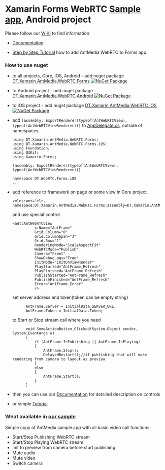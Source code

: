 # Xamarin Forms WebRTC [Sample app](https://github.com/DreamTeamMobile/Xamarin.AntMedia.Samples), Android project

Please follow our [WiKi](https://github.com/DreamTeamMobile/Xamarin.AntMedia.Samples/wiki) to find information:

* [Documentation](https://github.com/DreamTeamMobile/Xamarin.AntMedia.Samples/wiki/Xamarin-Forms-WebRTC)

* [Step by Step Tutorial](https://github.com/DreamTeamMobile/Xamarin.AntMedia.Samples/wiki/Xamarin-Forms-WebRTC-Tutorial) how to add AntMedia WebRTC to Forms app

### How to use nuget

* to all projects, Core, iOS, Android - add nuget package [DT.Xamarin.AntMedia.WebRTC.Forms](https://www.nuget.org/packages/DT.Xamarin.AntMedia.WebRTC.Forms/) [![NuGet Package](https://buildstats.info/nuget/DT.Xamarin.AntMedia.WebRTC.Forms/)](https://www.nuget.org/packages/DT.Xamarin.AntMedia.WebRTC.Forms/)

* to Android project - add nuget package [DT.Xamarin.AntMedia.WebRTC.Android](https://www.nuget.org/packages/DT.Xamarin.AntMedia.WebRTC.Android/) [![NuGet Package](https://buildstats.info/nuget/DT.Xamarin.AntMedia.WebRTC.Android/)](https://www.nuget.org/packages/DT.Xamarin.AntMedia.WebRTC.Android/)

* to iOS project - add nuget package [DT.Xamarin.AntMedia.WebRTC.iOS](https://www.nuget.org/packages/DT.Xamarin.AntMedia.WebRTC.iOS/) [![NuGet Package](https://buildstats.info/nuget/DT.Xamarin.AntMedia.WebRTC.iOS/)](https://www.nuget.org/packages/DT.Xamarin.AntMedia.WebRTC.iOS/)

* add `[assembly: ExportRenderer(typeof(AntWebRTCView), typeof(AntWebRTCViewRenderer))]` to [AppDelegate.cs](https://github.com/DreamTeamMobile/Xamarin.AntMedia.Samples/blob/main/DT.WebRTC.Forms.iOS/AppDelegate.cs), outside of namespaces
  ```
  using DT.Xamarin.AntMedia.WebRTC.Forms;
  using DT.Xamarin.AntMedia.WebRTC.Forms.iOS;
  using Foundation;
  using UIKit;
  using Xamarin.Forms;

  [assembly: ExportRenderer(typeof(AntWebRTCView), typeof(AntWebRTCViewRenderer))]

  namespace DT.WebRTC.Forms.iOS
  ...
  ```
* add reference to framework on page or some view in Core project
  ```xaml
  xmlns:ant="clr-namespace:DT.Xamarin.AntMedia.WebRTC.Forms;assembly=DT.Xamarin.AntMedia.WebRTC.Forms"
  ```
  and use special control
  ```
  <ant:AntWebRTCView
            x:Name="AntFrame"
            Grid.Column="0"
            Grid.ColumnSpan="3"
            Grid.Row="1"
            RenderingMode="ScaleAspectFit"
            WebRTCMode="Publish"
            Camera="Front"
            ShowDebugLogs="True"
            InitMode="InitOnViewRender"
            PlayStarted="AntFrame_Refresh"
            PlayFinished="AntFrame_Refresh"
            PublishStarted="AntFrame_Refresh"
            PublishFinished="AntFrame_Refresh"
            Error="AntFrame_Error"
            />
  ```
  set server address and token(token can be empty string)
  ```
        AntFrame.Server = InitialData.SERVER_URL;
        AntFrame.Token = InitialData.Token;
  ```
  to Start or Stop stream call where you need
  ```
        void SomeActionButton_Clicked(System.Object sender, System.EventArgs e)
        {
            if (AntFrame.IsPublishing || AntFrame.IsPlaying)
            {
                AntFrame.Stop();
                DelayedRestart();//if publishing that will make rendering from camera to layout as preview
            }
            else
            {
                AntFrame.Start();
            }
        }
  ```

* then you can use our [Documentation](https://github.com/DreamTeamMobile/Xamarin.AntMedia.Samples/wiki/Xamarin-Forms-WebRTC) for detailed description on controls
* or simple [Tutorial](https://github.com/DreamTeamMobile/Xamarin.AntMedia.Samples/wiki/Xamarin-Forms-WebRTC-Tutorial)

### What available in [our sample](https://github.com/DreamTeamMobile/Xamarin.AntMedia.Samples)

Simple copy of AntMedia sample app with all basic video call functions:

* Start/Stop Publishing WebRTC stream
* Start/Stop Playing WebRTC stream
* Init to preview from camera before start publishing
* Mute audio
* Mute video
* Switch camera
